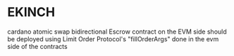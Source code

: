 # EKINCH 

cardano atomic swap bidirectional 
Escrow contract on the EVM side should be deployed using Limit Order Protocol's "fillOrderArgs" 
done in the evm side of the contracts 
